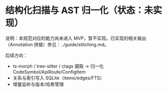 # 结构化扫描与 AST 归一化（状态：未实现）

说明：本规范对应的能力尚未进入 MVP，暂不实现。已实现的相关输出（Annotation 拼接）参见：../guide/stitching.md。

后续方向：
- ts-morph / tree-sitter / ctags 摄取 → 归一化 CodeSymbol/ApiRoute/ConfigItem
- 关系与索引写入 SQLite（items/edges/FTS）
- 增量监听与版本/哈希管理
